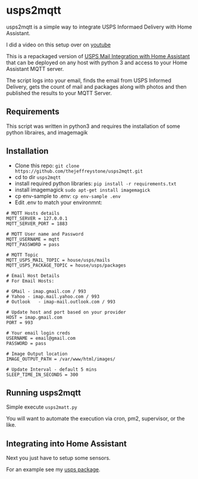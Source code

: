 # usps2mqtt

usps2mqtt is a simple way to integrate USPS Informaed Delivery with Home Assistant. 

I did a video on this setup over on [youtube](https://www.youtube.com/watch?v=TjVeoAKn-r0)

This is a repackaged version of [USPS Mail Integration with Home Assistant](https://blog.kalavala.net/usps/homeassistant/mqtt/2018/01/12/usps.html) that can be deployed on any host with python 3 and access to your Home Assistant MQTT server. 

The script logs into your email, finds the email from USPS Informed Delivery, gets the count of mail and packages along with photos and then published the results to your MQTT Server.  

## Requirements

This script was written in python3 and requires the installation of some python libraires, and imagemagik 

## Installation
* Clone this repo: `git clone https://github.com/thejeffreystone/usps2mqtt.git`
* cd to dir `usps2mqtt`
* install required python libraries: `pip install -r requirements.txt`
* install imagemagick `sudo apt-get install imagemagick`
* cp env-sample to .env: `cp env-sample .env`
* Edit .env to match your environmnt:

```
# MQTT Hosts details
MQTT_SERVER = 127.0.0.1 
MQTT_SERVER_PORT = 1883

# MQTT User name and Password
MQTT_USERNAME = mqtt
MQTT_PASSWORD = pass

# MQTT Topic
MQTT_USPS_MAIL_TOPIC = house/usps/mails
MQTT_USPS_PACKAGE_TOPIC = house/usps/packages

# Email Host Details
# For Email Hosts:

# GMail	- imap.gmail.com / 993
# Yahoo	- imap.mail.yahoo.com / 993
# Outlook	- imap-mail.outlook.com / 993
 
# Update host and port based on your provider
HOST = imap.gmail.com
PORT = 993

# Your email login creds
USERNAME = email@gmail.com
PASSWORD = pass

# Image Output location
IMAGE_OUTPUT_PATH = /var/www/html/images/

# Update Interval - default 5 mins
SLEEP_TIME_IN_SECONDS = 300

```
 
## Running usps2mqtt

Simple execute `usps2matt.py` 

You will want to automate the execution via cron, pm2, supervisor, or the like. 

## Integrating into Home Assistant

Next you just have to setup some sensors. 

For an example see my [usps package](https://github.com/thejeffreystone/home-assistant-configuration/blob/master/config/packages/usps.yaml).  
 

